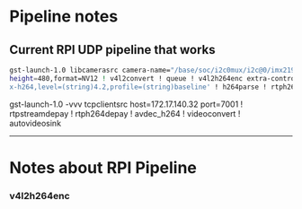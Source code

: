 # Pipeline notes

## Current RPI UDP pipeline that works

```bash
gst-launch-1.0 libcamerasrc camera-name="/base/soc/i2c0mux/i2c@0/imx219@10" ! capsfilter caps=video/x-raw,width=640,
height=480,format=NV12 ! v4l2convert ! queue ! v4l2h264enc extra-controls="controls,repeat_sequence_header=1" ! 'video/
x-h264,level=(string)4.2,profile=(string)baseline' ! h264parse ! rtph264pay ! queue ! udpsink host=172.17.140.32 port=5001
```

gst-launch-1.0 -vvv tcpclientsrc host=172.17.140.32 port=7001 ! rtpstreamdepay ! rtph264depay ! avdec_h264 ! videoconvert ! autovideosink


---

# Notes about RPI Pipeline 

### v4l2h264enc


